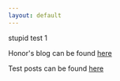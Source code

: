 ```yaml
---
layout: default
---
```

stupid test 1

Honor's blog can be found [here](https://suzannehare.github.io/testrepo.github.io/Honorblog)

Test posts can be found [here](https://suzannehare.github.io/testrepo.github.io/_posts/)

